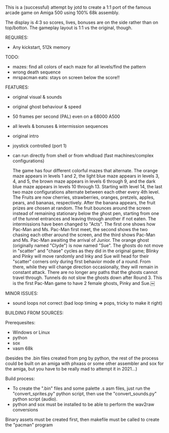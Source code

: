 This is a (successful) attempt by jotd to create a 1:1 port of the famous arcade game on Amiga 500 using 100% 68k assembly.

The display is 4:3 so scores, lives, bonuses are on the side rather than on top/botton. The gameplay layout is 1:1 vs
the original, though.

REQUIRES:

- Any kickstart, 512k memory

TODO: 

- mazes: find all colors of each maze for all levels/find the pattern
- wrong death sequence
- mrspacman eats: stays on screen below the score!!

FEATURES:

- original visual & sounds
- original ghost behaviour & speed
- 50 frames per second (PAL) even on a 68000 A500
- all levels & bonuses & intermission sequences
- original intro
- joystick controlled (port 1)
- can run directly from shell or from whdload (fast machines/complex configurations)


    The game has four different colorful mazes that alternate. The orange maze appears in levels 1 and 2, the light blue maze appears in levels 3, 4, and 5, the brown maze appears in levels 6 through 9, and the dark blue maze appears in levels 10 through 13. Starting with level 14, the last two maze configurations alternate between each other every 4th level.
    The Fruits are now cherries, strawberries, oranges, pretzels, apples, pears, and bananas, respectively. After the banana appears, the fruit prizes are chosen at random.
    The fruit bounces around the screen instead of remaining stationary below the ghost pen, starting from one of the tunnel entrances and leaving through another if not eaten.
    The intermissions have been changed to "Acts". The first one shows how Pac-Man and Ms. Pac-Man first meet, the second shows the two chasing each other around the screen, and the third shows Pac-Man and Ms. Pac-Man awaiting the arrival of Junior.
    The orange ghost (originally named "Clyde") is now named "Sue".
    The ghosts do not move in "scatter" and "chase" cycles as they did in the original game; Blinky and Pinky will move randomly and Inky and Sue will head for their "scatter" corners only during first behavior mode of a round. From there, while they will change direction occasionally, they will remain in constant attack.
    There are no longer any paths that the ghosts cannot travel through.
    Tunnels do not slow the ghosts down after Round 3.
    This is the first Pac-Man game to have 2 female ghosts, Pinky and Sue.￼
    

MINOR ISSUES:

- sound loops not correct (bad loop timing => pops, tricky to make it right)

BUILDING FROM SOURCES:

Prerequesites:

- Windows or Linux
- python
- sox
- vasm 68k

(besides the .bin files created from png by python, the rest of the process could be built on an amiga with phxass
 or some other assembler and sox for the amiga, but you have to be really mad to attempt it in 2021...)

Build process:

- To create the ".bin" files and some palette .s asm files,
  just run the "convert_sprites.py" python script, then use the "convert_sounds.py"
  python script (audio).
- python and sox must be installed to be able to perform the wav2raw conversions

Binary assets must be created first, then makefile must be called to create the "pacman" program


